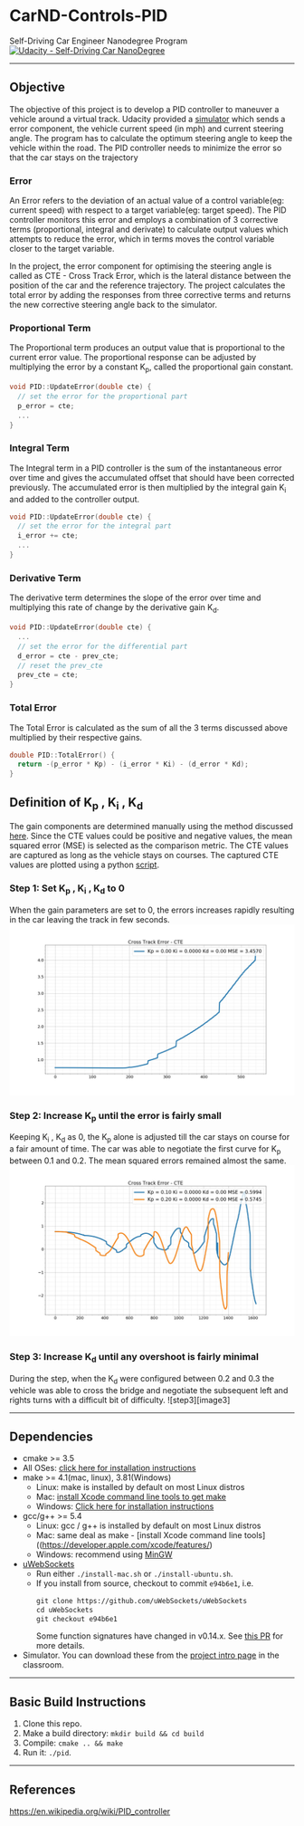 # CarND-Controls-PID
Self-Driving Car Engineer Nanodegree Program
[![Udacity - Self-Driving Car NanoDegree](https://s3.amazonaws.com/udacity-sdc/github/shield-carnd.svg)](http://www.udacity.com/drive)

[//]: # (Image References)

[image1]: ./images/plot_cte_step1.jpg "Gain selection - Step 1"
[image2]: ./images/plot_cte_step2.jpg "Gain selection - Step 2"
[image2]: ./images/plot_cte_step3.jpg "Gain selection - Step 3"

---
## Objective
The objective of this project is to develop a PID controller to maneuver a vehicle around a virtual track. Udacity provided a [simulator](https://github.com/udacity/self-driving-car-sim/releases) which sends a error component, the vehicle current speed (in mph) and current steering angle. The program has to calculate the optimum steering angle to keep the vehicle within the road. The PID controller needs to minimize the error so that the car stays on the trajectory

### Error
An Error refers to the deviation of an actual value of a control variable(eg: current speed) with respect to a target variable(eg: target speed). The PID controller monitors this error and employs a combination of 3 corrective terms (proportional, integral and derivate) to calculate output values which attempts to reduce the error, which in terms moves the control variable closer to the target variable.

In the project, the error component for optimising the steering angle is called as CTE - Cross Track Error, which is the lateral distance between the position of the car and the reference trajectory. The project calculates the total error by adding the responses from three corrective terms and returns the new corrective steering angle back to the simulator.

### Proportional Term
The Proportional term produces an output value that is proportional to the current error value. The proportional response can be adjusted by multiplying the error by a constant K<sub>p</sub>, called the proportional gain constant.
```c++
void PID::UpdateError(double cte) {
  // set the error for the proportional part
  p_error = cte;
  ...
}
```
### Integral Term
The Integral term in a PID controller is the sum of the instantaneous error over time and gives the accumulated offset that should have been corrected previously. The accumulated error is then multiplied by the integral gain K<sub>i</sub> and added to the controller output.
```c++
void PID::UpdateError(double cte) {
  // set the error for the integral part
  i_error += cte;
  ...
}
```

### Derivative Term
The derivative term determines the slope of the error over time and multiplying this rate of change by the derivative gain K<sub>d</sub>.
```c++
void PID::UpdateError(double cte) {
  ...
  // set the error for the differential part
  d_error = cte - prev_cte;
  // reset the prev_cte
  prev_cte = cte;
}
```
### Total Error
The Total Error is calculated as the sum of all the 3 terms discussed above multiplied by their respective gains.

```c++
double PID::TotalError() {
  return -(p_error * Kp) - (i_error * Ki) - (d_error * Kd);  
}
```
## Definition of K<sub>p</sub> , K<sub>i</sub> , K<sub>d</sub>
The gain components are determined manually using the method discussed [here](https://udacity-reviews-uploads.s3.amazonaws.com/_attachments/41330/1493863065/pid_control_document.pdf). Since the CTE values could be positive and negative values, the mean squared error (MSE) is selected as the comparison metric. The CTE values are captured as long as the vehicle stays on courses. The captured CTE values are plotted using a python [script](./plotter.py).

### Step 1: Set K<sub>p</sub> , K<sub>i</sub> , K<sub>d</sub> to 0
When the gain parameters are set to 0, the errors increases rapidly resulting in the car leaving the track in few seconds.  
![step1][image1]

### Step 2: Increase K<sub>p</sub> until the error is fairly small
Keeping K<sub>i</sub> , K<sub>d</sub> as 0, the K<sub>p</sub> alone is adjusted till the car stays on course for a fair amount of time. The car was able to negotiate the first curve for K<sub>p</sub> between 0.1 and 0.2. The mean squared errors remained almost the same.
![step2][image2]

### Step 3: Increase K<sub>d</sub> until any overshoot is fairly minimal
During the step, when the K<sub>d</sub> were configured between 0.2 and 0.3  the vehicle was able to cross the bridge and negotiate the subsequent left and rights turns with a difficult bit of difficulty.
![step3][image3]

---
## Dependencies

* cmake >= 3.5  
 * All OSes: [click here for installation instructions](https://cmake.org/install/)
* make >= 4.1(mac, linux), 3.81(Windows)
  * Linux: make is installed by default on most Linux distros
  * Mac: [install Xcode command line tools to get make](https://developer.apple.com/xcode/features/)
  * Windows: [Click here for installation instructions](http://gnuwin32.sourceforge.net/packages/make.htm)
* gcc/g++ >= 5.4
  * Linux: gcc / g++ is installed by default on most Linux distros
  * Mac: same deal as make - [install Xcode command line tools]((https://developer.apple.com/xcode/features/)
  * Windows: recommend using [MinGW](http://www.mingw.org/)
* [uWebSockets](https://github.com/uWebSockets/uWebSockets)
  * Run either `./install-mac.sh` or `./install-ubuntu.sh`.
  * If you install from source, checkout to commit `e94b6e1`, i.e.
    ```
    git clone https://github.com/uWebSockets/uWebSockets
    cd uWebSockets
    git checkout e94b6e1
    ```
    Some function signatures have changed in v0.14.x. See [this PR](https://github.com/udacity/CarND-MPC-Project/pull/3) for more details.
* Simulator. You can download these from the [project intro page](https://github.com/udacity/self-driving-car-sim/releases) in the classroom.

---
## Basic Build Instructions

1. Clone this repo.
2. Make a build directory: `mkdir build && cd build`
3. Compile: `cmake .. && make`
4. Run it: `./pid`.
---

## References
https://en.wikipedia.org/wiki/PID_controller
